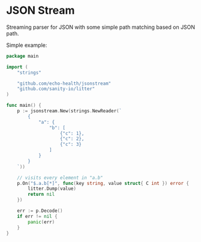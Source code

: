 # JSON Stream

Streaming parser for JSON with some simple path matching based on JSON path.

Simple example:

```go
package main

import (
	"strings"

	"github.com/echo-health/jsonstream"
	"github.com/sanity-io/litter"
)

func main() {
	p := jsonstream.New(strings.NewReader(`
        {
            "a": {
                "b": [
                    {"c": 1},
                    {"c": 2},
                    {"c": 3}
                ]
            }
        }
    `))

	// visits every element in "a.b"
	p.On("$.a.b[*]", func(key string, value struct{ C int }) error {
		litter.Dump(value)
		return nil
	})

	err := p.Decode()
	if err != nil {
		panic(err)
	}
}

```
